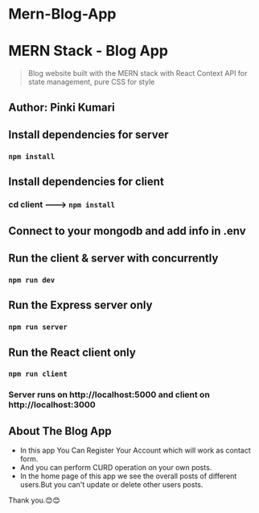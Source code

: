 # Mern-Blog-App


# MERN Stack - Blog App


> Blog website built with the MERN stack with React Context API for state management, pure CSS for style

## Author: Pinki Kumari

## Install dependencies for server 
### `npm install`

## Install dependencies for client
### cd client ---> `npm install`

## Connect to your mongodb and add info in .env

## Run the client & server with concurrently
### `npm run dev`

## Run the Express server only
### `npm run server`

## Run the React client only
### `npm run client`

### Server runs on http://localhost:5000 and client on http://localhost:3000

## About The Blog App
   * In this app You Can Register Your Account which will work as contact form.
   * And you can perform CURD operation on your own posts.
   * In the home page of this app we see the overall posts of different users.But you can't update or      delete other users posts.
   
   
 Thank you.😊😊 
   
